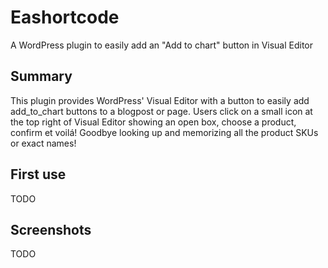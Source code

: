 # Eashortcode
A WordPress plugin to easily add an "Add to chart" button in Visual Editor

## Summary
This plugin provides WordPress' Visual Editor with a button to easily add add_to_chart buttons to a blogpost or page. Users click on a small icon at the top right of Visual Editor showing an open box, choose a product, confirm et voilá! Goodbye looking up and memorizing all the product SKUs or exact names!

## First use
TODO

## Screenshots
TODO
